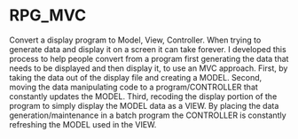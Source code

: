# RPG_MVC
Convert a display program to Model, View, Controller.  When trying to generate data and display it on a screen it can take forever.  I developed this process to help people convert from a program first generating the data that needs to be displayed and then display it, to use an MVC approach.  First, by taking the data out of the display file and creating a MODEL. Second, moving the data manipulating code to a program/CONTROLLER that constantly updates the MODEL.  Third, recoding the display portion of the program to simply display the MODEL data as a VIEW.  By placing the data generation/maintenance in a batch program the CONTROLLER is constantly refreshing the MODEL used in the VIEW. 
